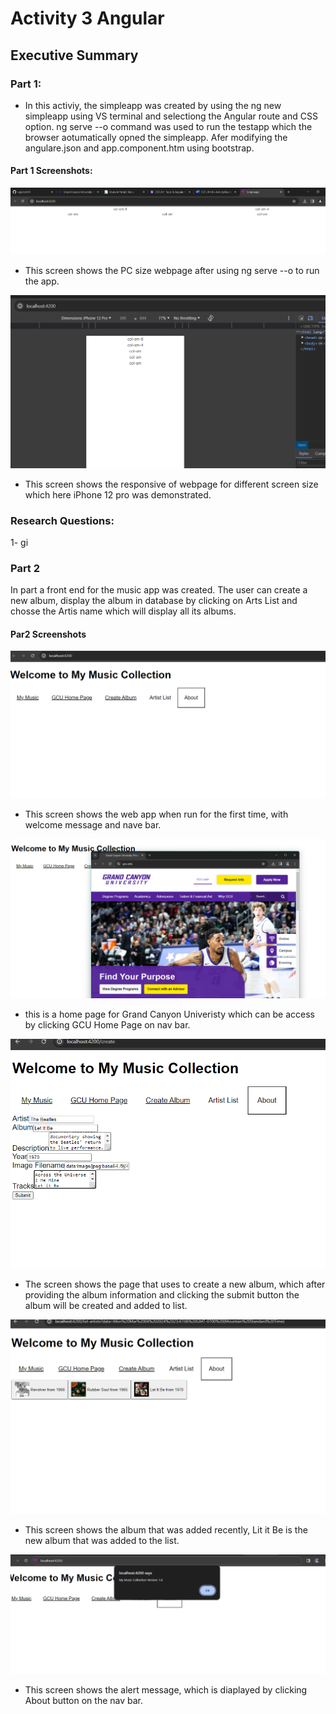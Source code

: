 # Activity 3 Angular 

## Executive Summary

### Part 1:
- In this activiy, the simpleapp was created by using the ng new simpleapp using VS terminal and selectiong the Angular route and CSS option. ng serve --o command was used to run the testapp which the browser aotumatically opned the simpleapp. Afer modifying the angulare.json and app.component.htm using bootstrap.

#### Part 1 Screenshots:

![screen1](../activity3/activity3screenshots/1.PNG)
- This screen shows the PC size webpage after using ng serve --o to run the app. 

![screen1](../activity3/activity3screenshots/2.png)
- This screen shows the responsive of webpage for different screen size which here iPhone 12 pro was demonstrated. 

### Research Questions:
1- gi

### Part 2
In part a front end for the music app was created. The user can create a new album, display the album in database by clicking on Arts List and chosse the Artis name which will display all its albums.


#### Par2 Screenshots

![screen1](../activity3/activity3screenshots/m1.png)
- This screen shows the web app when run for the first time, with welcome message and nave bar.

![screen2](../activity3/activity3screenshots/m2.png)
- this is a home page for Grand Canyon Univeristy which can be access by clicking GCU Home Page on nav bar.

![screen3](../activity3/activity3screenshots/m3.png)
- The screen shows the page that uses to create a new album, which after providing the album information and clicking the submit button the album will be created and added to list.

![screen4](../activity3/activity3screenshots/m6.png)
- This screen shows the album that was added recently, Lit it Be is the new album that was added to the list.

![screen5](../activity3/activity3screenshots/m7.png)
- This screen shows the alert message, which is diaplayed by clicking About button on the nav bar.



